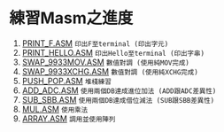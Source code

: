 # 練習Masm之進度
1. [PRINT_F.ASM](./PRINT_F.ASM)               `印出F至terminal (印出字元)`
2. [PRINT_HELLO.ASM](./PRINT_HELLO.ASM)       `印出Hello至terminal (印出字串)`
3. [SWAP_9933MOV.ASM](./SWAP_9933MOV.ASM)     `數值對調 (使用純MOV完成)`
4. [SWAP_9933XCHG.ASM](./SWAP_9933XCHG.ASM)   `數值對調 (使用純XCHG完成)`
5. [PUSH_POP.ASM](./PUSH_POP.ASM)             `堆棧練習`
6. [ADD_ADC.ASM](./ADD_ADC.ASM)               `使用兩個DB達成進位加法 (ADD跟ADC差異性)`
7. [SUB_SBB.ASM](./SUB_SBB.ASM)               `使用兩個DB達成借位減法 (SUB跟SBB差異性)`
8. [MUL.ASM](./MUL.ASM)                       `使用乘法`
9. [ARRAY.ASM](./ARRAY.ASM)                   `調用並使用陣列`
